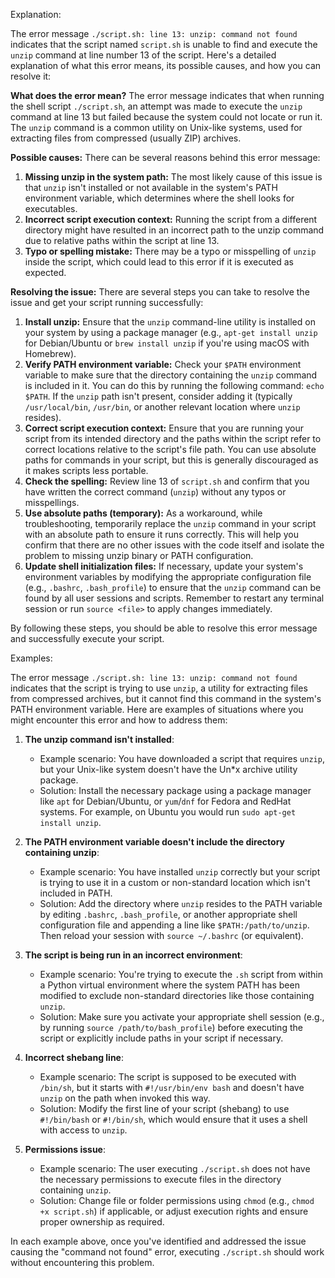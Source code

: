 Explanation:

The error message `./script.sh: line 13: unzip: command not found` indicates that the script named `script.sh` is unable to find and execute the `unzip` command at line number 13 of the script. Here's a detailed explanation of what this error means, its possible causes, and how you can resolve it:

**What does the error mean?**
The error message indicates that when running the shell script `./script.sh`, an attempt was made to execute the `unzip` command at line 13 but failed because the system could not locate or run it. The `unzip` command is a common utility on Unix-like systems, used for extracting files from compressed (usually ZIP) archives.

**Possible causes:**
There can be several reasons behind this error message:
1. **Missing unzip in the system path:** The most likely cause of this issue is that `unzip` isn't installed or not available in the system's PATH environment variable, which determines where the shell looks for executables.
2. **Incorrect script execution context:** Running the script from a different directory might have resulted in an incorrect path to the unzip command due to relative paths within the script at line 13.
3. **Typo or spelling mistake:** There may be a typo or misspelling of `unzip` inside the script, which could lead to this error if it is executed as expected.

**Resolving the issue:**
There are several steps you can take to resolve the issue and get your script running successfully:
1. **Install unzip:** Ensure that the `unzip` command-line utility is installed on your system by using a package manager (e.g., `apt-get install unzip` for Debian/Ubuntu or `brew install unzip` if you're using macOS with Homebrew).
2. **Verify PATH environment variable:** Check your `$PATH` environment variable to make sure that the directory containing the `unzip` command is included in it. You can do this by running the following command: `echo $PATH`. If the `unzip` path isn't present, consider adding it (typically `/usr/local/bin`, `/usr/bin`, or another relevant location where `unzip` resides).
3. **Correct script execution context:** Ensure that you are running your script from its intended directory and the paths within the script refer to correct locations relative to the script's file path. You can use absolute paths for commands in your script, but this is generally discouraged as it makes scripts less portable.
4. **Check the spelling:** Review line 13 of `script.sh` and confirm that you have written the correct command (`unzip`) without any typos or misspellings.
5. **Use absolute paths (temporary):** As a workaround, while troubleshooting, temporarily replace the `unzip` command in your script with an absolute path to ensure it runs correctly. This will help you confirm that there are no other issues with the code itself and isolate the problem to missing unzip binary or PATH configuration.
6. **Update shell initialization files:** If necessary, update your system's environment variables by modifying the appropriate configuration file (e.g., `.bashrc`, `.bash_profile`) to ensure that the `unzip` command can be found by all user sessions and scripts. Remember to restart any terminal session or run `source <file>` to apply changes immediately.

By following these steps, you should be able to resolve this error message and successfully execute your script.

Examples:

The error message `./script.sh: line 13: unzip: command not found` indicates that the script is trying to use `unzip`, a utility for extracting files from compressed archives, but it cannot find this command in the system's PATH environment variable. Here are examples of situations where you might encounter this error and how to address them:

1. **The unzip command isn't installed**: 
   - Example scenario: You have downloaded a script that requires `unzip`, but your Unix-like system doesn't have the Un*x archive utility package.
   - Solution: Install the necessary package using a package manager like `apt` for Debian/Ubuntu, or `yum`/`dnf` for Fedora and RedHat systems. For example, on Ubuntu you would run `sudo apt-get install unzip`.

2. **The PATH environment variable doesn't include the directory containing unzip**:
   - Example scenario: You have installed `unzip` correctly but your script is trying to use it in a custom or non-standard location which isn't included in PATH.
   - Solution: Add the directory where `unzip` resides to the PATH variable by editing `.bashrc`, `.bash_profile`, or another appropriate shell configuration file and appending a line like `$PATH:/path/to/unzip`. Then reload your session with `source ~/.bashrc` (or equivalent).

3. **The script is being run in an incorrect environment**:
   - Example scenario: You're trying to execute the `.sh` script from within a Python virtual environment where the system PATH has been modified to exclude non-standard directories like those containing `unzip`.
   - Solution: Make sure you activate your appropriate shell session (e.g., by running `source /path/to/bash_profile`) before executing the script or explicitly include paths in your script if necessary.

4. **Incorrect shebang line**: 
   - Example scenario: The script is supposed to be executed with `/bin/sh`, but it starts with `#!/usr/bin/env bash` and doesn't have `unzip` on the path when invoked this way.
   - Solution: Modify the first line of your script (shebang) to use `#!/bin/bash` or `#!/bin/sh`, which would ensure that it uses a shell with access to `unzip`.

5. **Permissions issue**: 
   - Example scenario: The user executing `./script.sh` does not have the necessary permissions to execute files in the directory containing `unzip`.
   - Solution: Change file or folder permissions using `chmod` (e.g., `chmod +x script.sh`) if applicable, or adjust execution rights and ensure proper ownership as required.

In each example above, once you've identified and addressed the issue causing the "command not found" error, executing `./script.sh` should work without encountering this problem.
